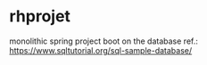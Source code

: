 # rhprojet
monolithic spring project boot on the database ref.: https://www.sqltutorial.org/sql-sample-database/
